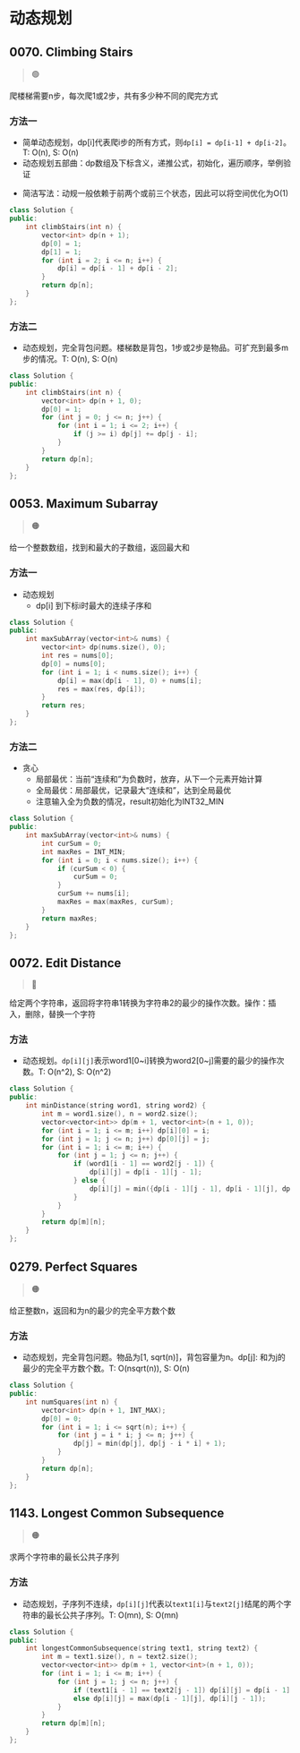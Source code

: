 # 动态规划

## 0070. Climbing Stairs

> :green_circle:

爬楼梯需要n步，每次爬1或2步，共有多少种不同的爬完方式

### 方法一

- 简单动态规划，dp[i]代表爬i步的所有方式，则`dp[i] = dp[i-1] + dp[i-2]`。T: O(n), S: O(n)
- 动态规划五部曲：dp数组及下标含义，递推公式，初始化，遍历顺序，举例验证
* 简洁写法：动规一般依赖于前两个或前三个状态，因此可以将空间优化为O(1)

```cpp
class Solution {
public:
    int climbStairs(int n) {
        vector<int> dp(n + 1);
        dp[0] = 1;
        dp[1] = 1;
        for (int i = 2; i <= n; i++) {
            dp[i] = dp[i - 1] + dp[i - 2];
        }
        return dp[n];
    }
};
```

### 方法二

- 动态规划，完全背包问题。楼梯数是背包，1步或2步是物品。可扩充到最多m步的情况。T: O(n), S: O(n)

```cpp
class Solution {
public:
    int climbStairs(int n) {
        vector<int> dp(n + 1, 0);
        dp[0] = 1;
        for (int j = 0; j <= n; j++) {
            for (int i = 1; i <= 2; i++) {
                if (j >= i) dp[j] += dp[j - i];
            }
        }
        return dp[n];
    }
};
```

## 0053. Maximum Subarray

> :orange_circle:

给一个整数数组，找到和最大的子数组，返回最大和

### 方法一

* 动态规划
  * dp[i] 到下标i时最大的连续子序和

```cpp
class Solution {
public:
    int maxSubArray(vector<int>& nums) {
        vector<int> dp(nums.size(), 0);
        int res = nums[0];
        dp[0] = nums[0];
        for (int i = 1; i < nums.size(); i++) {
            dp[i] = max(dp[i - 1], 0) + nums[i];
            res = max(res, dp[i]);
        }
        return res;
    }
};
```

### 方法二

* 贪心
  * 局部最优：当前“连续和”为负数时，放弃，从下一个元素开始计算
  * 全局最优：局部最优，记录最大“连续和”，达到全局最优
  * 注意输入全为负数的情况，result初始化为INT32_MIN

```cpp
class Solution {
public:
    int maxSubArray(vector<int>& nums) {
        int curSum = 0;
        int maxRes = INT_MIN;
        for (int i = 0; i < nums.size(); i++) {
            if (curSum < 0) {
                curSum = 0;
            }
            curSum += nums[i];
            maxRes = max(maxRes, curSum);
        }
        return maxRes;
    }
};
```

## 0072. Edit Distance

> :red_circle:

给定两个字符串，返回将字符串1转换为字符串2的最少的操作次数。操作：插入，删除，替换一个字符

### 方法

- 动态规划。`dp[i][j]`表示word1[0~i]转换为word2[0~j]需要的最少的操作次数。T: O(n^2), S: O(n^2)

```cpp
class Solution {
public:
    int minDistance(string word1, string word2) {
        int m = word1.size(), n = word2.size();
        vector<vector<int>> dp(m + 1, vector<int>(n + 1, 0));
        for (int i = 1; i <= m; i++) dp[i][0] = i;
        for (int j = 1; j <= n; j++) dp[0][j] = j;
        for (int i = 1; i <= m; i++) {
            for (int j = 1; j <= n; j++) {
                if (word1[i - 1] == word2[j - 1]) {
                    dp[i][j] = dp[i - 1][j - 1];
                } else {
                    dp[i][j] = min({dp[i - 1][j - 1], dp[i - 1][j], dp[i][j - 1]}) + 1;
                }
            }
        }
        return dp[m][n];
    }
};
```

## 0279. Perfect Squares

> :orange_circle:

给正整数n，返回和为n的最少的完全平方数个数

### 方法

- 动态规划，完全背包问题。物品为[1, sqrt(n)]，背包容量为n。dp[j]: 和为j的最少的完全平方数个数。T: O(nsqrt(n)), S: O(n)

```cpp
class Solution {
public:
    int numSquares(int n) {
        vector<int> dp(n + 1, INT_MAX);
        dp[0] = 0;
        for (int i = 1; i <= sqrt(n); i++) {
            for (int j = i * i; j <= n; j++) {
                dp[j] = min(dp[j], dp[j - i * i] + 1);
            }
        }
        return dp[n];
    }
};
```

## 1143. Longest Common Subsequence

>  :orange_circle:

求两个字符串的最长公共子序列

### 方法

- 动态规划，子序列不连续，`dp[i][j]`代表以`text1[i]`与`text2[j]`结尾的两个字符串的最长公共子序列。T: O(mn), S: O(mn)

```cpp
class Solution {
public:
    int longestCommonSubsequence(string text1, string text2) {
        int m = text1.size(), n = text2.size();
        vector<vector<int>> dp(m + 1, vector<int>(n + 1, 0));
        for (int i = 1; i <= m; i++) {
            for (int j = 1; j <= n; j++) {
                if (text1[i - 1] == text2[j - 1]) dp[i][j] = dp[i - 1][j - 1] + 1;
                else dp[i][j] = max(dp[i - 1][j], dp[i][j - 1]);
            }
        }
        return dp[m][n];
    }
};
```

